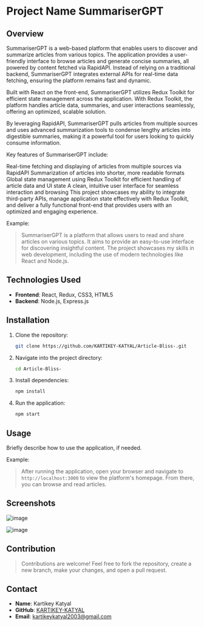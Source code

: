# Project Name SummariserGPT

## Overview

SummariserGPT is a web-based platform that enables users to discover and summarize articles from various topics. The application provides a user-friendly interface to browse articles and generate concise summaries, all powered by content fetched via RapidAPI. Instead of relying on a traditional backend, SummariserGPT integrates external APIs for real-time data fetching, ensuring the platform remains fast and dynamic.

Built with React on the front-end, SummariserGPT utilizes Redux Toolkit for efficient state management across the application. With Redux Toolkit, the platform handles article data, summaries, and user interactions seamlessly, offering an optimized, scalable solution.

By leveraging RapidAPI, SummariserGPT pulls articles from multiple sources and uses advanced summarization tools to condense lengthy articles into digestible summaries, making it a powerful tool for users looking to quickly consume information.

Key features of SummariserGPT include:

Real-time fetching and displaying of articles from multiple sources via RapidAPI
Summarization of articles into shorter, more readable formats
Global state management using Redux Toolkit for efficient handling of article data and UI state
A clean, intuitive user interface for seamless interaction and browsing
This project showcases my ability to integrate third-party APIs, manage application state effectively with Redux Toolkit, and deliver a fully functional front-end that provides users with an optimized and engaging experience.

Example:
> SummariserGPT is a platform that allows users to read and share articles on various topics. It aims to provide an easy-to-use interface for discovering insightful content. The project showcases my skills in web development, including the use of modern technologies like React and Node.js.

## Technologies Used

- **Frontend**: React, Redux, CSS3, HTML5
- **Backend**: Node.js, Express.js


## Installation

1. Clone the repository:
   ```bash
   git clone https://github.com/KARTIKEY-KATYAL/Article-Bliss-.git
   ```

2. Navigate into the project directory:
   ```bash
   cd Article-Bliss-
   ```

3. Install dependencies:
   ```bash
   npm install
   ```

4. Run the application:
   ```bash
   npm start
   ```

## Usage

Briefly describe how to use the application, if needed.

Example:
> After running the application, open your browser and navigate to `http://localhost:3000` to view the platform's homepage. From there, you can browse and read articles.

## Screenshots
![image](https://github.com/user-attachments/assets/92e7b1df-774c-4f03-917d-5f1ec6c8ed2a)

![image](https://github.com/user-attachments/assets/1b64099c-9470-4605-bb82-a3117570887e)


## Contribution

> Contributions are welcome! Feel free to fork the repository, create a new branch, make your changes, and open a pull request.

## Contact

- **Name**: Kartikey Katyal
- **GitHub**: [KARTIKEY-KATYAL](https://github.com/KARTIKEY-KATYAL)
- **Email**: kartikeykatyal2003@gmail.com
